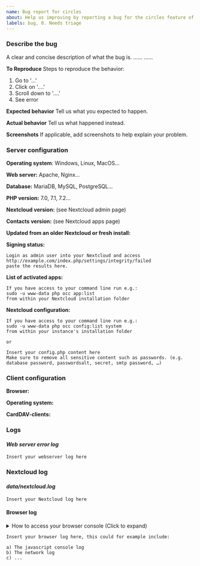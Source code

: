 ```yaml
---
name: Bug report for circles
about: Help us improving by reporting a bug for the circles feature of this app
labels: bug, 0. Needs triage
---
```


<!--
Thanks for reporting issues back to Nextcloud! This is the issue tracker of Nextcloud, if you have any support question please check out https://nextcloud.com/support

To make it possible for us to help you please fill out below information carefully. 
You can also use the Issue Template application to prefill most of the required information: https://apps.nextcloud.com/apps/issuetemplate

⚠ Please report only issues corresponding to the contacts app for Nextcloud ⚠

Migration and CardDAV issues belong in the server repo!
https://github.com/nextcloud/server/issues

If you have any questions, head over to https://help.nextcloud.com/c/apps/contacts
__________________________________________________________________

Note that Nextcloud is an open source project backed by Nextcloud GmbH. Most of our volunteers are home users and thus primarily care about issues that affect home users. Our paid engineers prioritize issues of our customers. If you are neither a home user nor a customer, consider paying somebody to fix your issue, do it yourself or become a customer.
-->

### Describe the bug
A clear and concise description of what the bug is.
......
......

**To Reproduce**
Steps to reproduce the behavior:
1. Go to '...'
2. Click on '....'
3. Scroll down to '....'
4. See error

**Expected behavior**
Tell us what you expected to happen.

**Actual behavior**
Tell us what happened instead.

**Screenshots**
If applicable, add screenshots to help explain your problem.

### Server configuration
<!--
You can use the Issue Template application to prefill most of the required information: https://apps.nextcloud.com/apps/issuetemplate
-->

**Operating system**: Windows, Linux, MacOS...

**Web server:** Apache, Nginx...

**Database:** MariaDB, MySQL, PostgreSQL... 

**PHP version:** 7.0, 7.1, 7.2...

**Nextcloud version:** (see Nextcloud admin page)

**Contacts version:** (see Nextcloud apps page)

**Updated from an older Nextcloud or fresh install:**

**Signing status:**
```
Login as admin user into your Nextcloud and access 
http://example.com/index.php/settings/integrity/failed 
paste the results here.
```

**List of activated apps:**
```
If you have access to your command line run e.g.:
sudo -u www-data php occ app:list
from within your Nextcloud installation folder
```

**Nextcloud configuration:**
```
If you have access to your command line run e.g.:
sudo -u www-data php occ config:list system
from within your instance's installation folder

or

Insert your config.php content here
Make sure to remove all sensitive content such as passwords. (e.g. database password, passwordsalt, secret, smtp password, …)
```

### Client configuration
**Browser:**

**Operating system:**

**CardDAV-clients:**

### Logs
#### *Web server error log*
```
Insert your webserver log here
```

### Nextcloud log
#### *data/nextcloud.log*
```
Insert your Nextcloud log here
```

#### Browser log
<details>
<summary>How to access your browser console (Click to expand)</summary>

# Chrome
- Press either CTRL + SHIFT + J to open the “console” tab of the Developer Tools.
- Alternative method:
    1. Press either CTRL + SHIFT + I or F12 to open the Developer Tools.
    2. Click the “console” tab.

# Safari
- Press CTRL + ALT + I to open the Web Inspector.
- See Chrome’s step 2. (Chrome and Safari have pretty much identical dev tools.)

# IE9
1. Press F12 to open the developer tools.
2. Click the “console” tab.

# Firefox
- Press CTRL + SHIFT + K to open the Web console (COMMAND + SHIFT + K on Macs).
- or, if Firebug is installed (recommended):
    1. Press F12 to open Firebug.
    2. Click on the “console” tab.

# Opera
1. Press CTRL + SHIFT + I to open Dragonfly.
2. Click on the “console” tab.
</details>

```
Insert your browser log here, this could for example include:

a) The javascript console log
b) The network log 
c) ...
```

